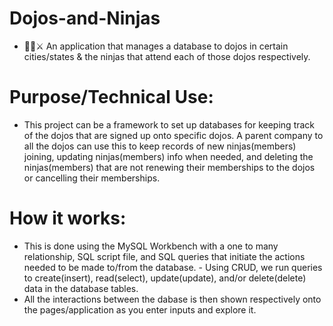 # Dojos-and-Ninjas
  -  🥷🏻⚔️ An application that manages a database to dojos in certain cities/states &amp; the ninjas that attend each of those dojos respectively.

# Purpose/Technical Use:
  -  This project can be a framework to set up databases for keeping track of the dojos that are signed up onto specific dojos.
     A parent company to all the dojos can use this to keep records of new ninjas(members) joining, updating ninjas(members) info when needed, and deleting the ninjas(members)
     that are not renewing their memberships to the dojos or cancelling their memberships.

# How it works:
  -  This is done using the MySQL Workbench with a one to many relationship, SQL script file, and SQL queries that initiate the actions needed to be made to/from the database.
    -  Using CRUD, we run queries to create(insert), read(select), update(update), and/or delete(delete) data in the database tables.
  -  All the interactions between the dabase is then shown respectively onto the pages/application as you enter inputs and explore it.

